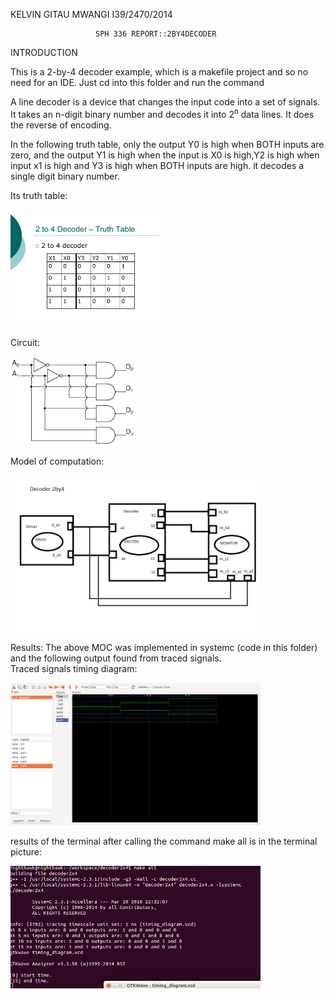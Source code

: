 
KELVIN GITAU MWANGI
I39/2470/2014

                       SPH 336 REPORT::2BY4DECODER
  
INTRODUCTION

This is a 2-by-4 decoder example, which is a makefile project and so no need for an IDE. 
Just cd into this folder and run the command 

A line decoder is a device that changes the input code into a set of signals.<br>
It takes an n-digit binary number and decodes it into 2<sup>n</sup> data lines.
It does the reverse of encoding. <br>

In the following truth table, only the output Y0 is high when BOTH inputs are zero, and the output Y1 is high when the input is X0 is high,Y2 is high when input x1 is high and Y3 is high when BOTH inputs are high. it decodes a single digit binary number.
 <br>

Its truth table: 
<p align="left">
  <img src="slide_5.jpg" width="250"/>
</p>

Circuit:
<p align="left">
  <img src="index.png" width="200"/>
</p>

Model of computation:
<p align="left">
  <img src="moc.png" width="400"/>
</p>
Results:
The above MOC was implemented in systemc (code in this folder) and the following output found from traced signals.<br>
Traced signals timing diagram:
<p align="left">
  <img src="timing_diagram.png" width="400"/>
<p>

results of the terminal after calling the command make all is in the terminal picture:
<p align="left">
  <img src="screenshot.png" width="400"/>
<p>
